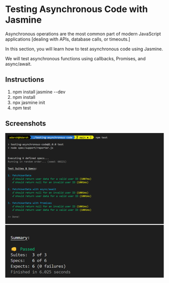 # Testing Asynchronous Code with Jasmine

Asynchronous operations are the most common part of modern JavaScript applications [dealing with APIs, database calls, or timeouts.]

In this section, you will learn how to test asynchronous code using Jasmine.

We will test asynchronous functions using callbacks, Promises, and async/await.

## Instructions

1. npm install jasmine --dev
2. npm install
3. npx jasmine init
4. npm test

## Screenshots

![screenshot-1](./screenshot-1.png)
![screenshot-2](./screenshot-2.png)

 


